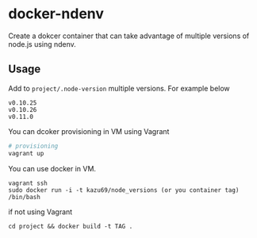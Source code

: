 docker-ndenv
============

Create a dokcer container that can take advantage of multiple versions of node.js using ndenv.

## Usage

Add to ```project/.node-version``` multiple versions.
For example below

```text
v0.10.25
v0.10.26
v0.11.0
```

You can dcoker provisioning in VM using Vagrant

```sh
# provisioning
vagrant up
```

You can use docker in VM.

```
vagrant ssh
sudo docker run -i -t kazu69/node_versions (or you container tag) /bin/bash
```

if not using Vagrant

```
cd project && docker build -t TAG .
```
